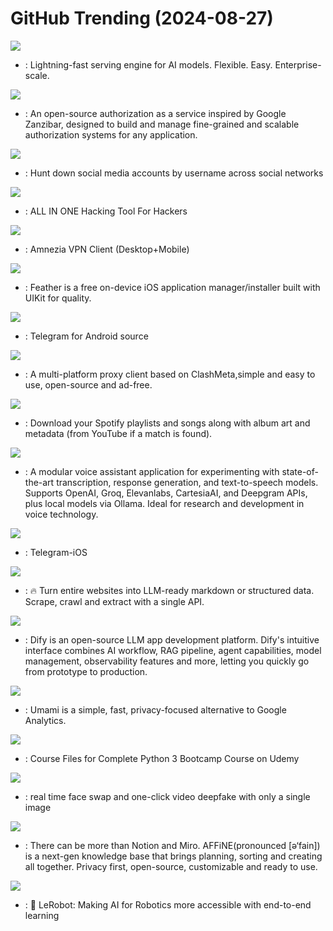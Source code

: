 # GitHub Trending (2024-08-27)

![](https://img.shields.io/badge/Python-New%20392-green?style=flat-square&logo=appveyor)
- [](https://github.comundefined): Lightning-fast serving engine for AI models. Flexible. Easy. Enterprise-scale.

![](https://img.shields.io/badge/Go-New%20149-green?style=flat-square&logo=appveyor)
- [](https://github.comundefined): An open-source authorization as a service inspired by Google Zanzibar, designed to build and manage fine-grained and scalable authorization systems for any application.

![](https://img.shields.io/badge/Python-New%20815-green?style=flat-square&logo=appveyor)
- [](https://github.comundefined): Hunt down social media accounts by username across social networks

![](https://img.shields.io/badge/Python-New%20845-green?style=flat-square&logo=appveyor)
- [](https://github.comundefined): ALL IN ONE Hacking Tool For Hackers

![](https://img.shields.io/badge/C%2B%2B-New%20113-green?style=flat-square&logo=appveyor)
- [](https://github.comundefined): Amnezia VPN Client (Desktop+Mobile)

![](https://img.shields.io/badge/Swift-New%2050-green?style=flat-square&logo=appveyor)
- [](https://github.comundefined): Feather is a free on-device iOS application manager/installer built with UIKit for quality.

![](https://img.shields.io/badge/Java-New%2030-green?style=flat-square&logo=appveyor)
- [](https://github.comundefined): Telegram for Android source

![](https://img.shields.io/badge/Dart-New%20381-green?style=flat-square&logo=appveyor)
- [](https://github.comundefined): A multi-platform proxy client based on ClashMeta,simple and easy to use, open-source and ad-free.

![](https://img.shields.io/badge/Python-New%20321-green?style=flat-square&logo=appveyor)
- [](https://github.comundefined): Download your Spotify playlists and songs along with album art and metadata (from YouTube if a match is found).

![](https://img.shields.io/badge/Python-New%2085-green?style=flat-square&logo=appveyor)
- [](https://github.comundefined): A modular voice assistant application for experimenting with state-of-the-art transcription, response generation, and text-to-speech models. Supports OpenAI, Groq, Elevanlabs, CartesiaAI, and Deepgram APIs, plus local models via Ollama. Ideal for research and development in voice technology.

![](https://img.shields.io/badge/Swift-New%20112-green?style=flat-square&logo=appveyor)
- [](https://github.comundefined): Telegram-iOS

![](https://img.shields.io/badge/TypeScript-New%2040-green?style=flat-square&logo=appveyor)
- [](https://github.comundefined): 🔥 Turn entire websites into LLM-ready markdown or structured data. Scrape, crawl and extract with a single API.

![](https://img.shields.io/badge/TypeScript-New%20117-green?style=flat-square&logo=appveyor)
- [](https://github.comundefined): Dify is an open-source LLM app development platform. Dify's intuitive interface combines AI workflow, RAG pipeline, agent capabilities, model management, observability features and more, letting you quickly go from prototype to production.

![](https://img.shields.io/badge/TypeScript-New%20100-green?style=flat-square&logo=appveyor)
- [](https://github.comundefined): Umami is a simple, fast, privacy-focused alternative to Google Analytics.

![](https://img.shields.io/badge/Jupyter%20Notebook-New%2028-green?style=flat-square&logo=appveyor)
- [](https://github.comundefined): Course Files for Complete Python 3 Bootcamp Course on Udemy

![](https://img.shields.io/badge/Python-New%20693-green?style=flat-square&logo=appveyor)
- [](https://github.comundefined): real time face swap and one-click video deepfake with only a single image

![](https://img.shields.io/badge/TypeScript-New%20199-green?style=flat-square&logo=appveyor)
- [](https://github.comundefined): There can be more than Notion and Miro. AFFiNE(pronounced [ə‘fain]) is a next-gen knowledge base that brings planning, sorting and creating all together. Privacy first, open-source, customizable and ready to use.

![](https://img.shields.io/badge/Python-New%20175-green?style=flat-square&logo=appveyor)
- [](https://github.comundefined): 🤗 LeRobot: Making AI for Robotics more accessible with end-to-end learning


